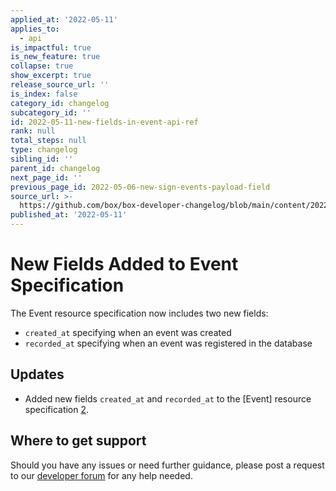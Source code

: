 ```yaml
---
applied_at: '2022-05-11'
applies_to:
  - api
is_impactful: true
is_new_feature: true
collapse: true
show_excerpt: true
release_source_url: ''
is_index: false
category_id: changelog
subcategory_id: ''
id: 2022-05-11-new-fields-in-event-api-ref
rank: null
total_steps: null
type: changelog
sibling_id: ''
parent_id: changelog
next_page_id: ''
previous_page_id: 2022-05-06-new-sign-events-payload-field
source_url: >-
  https://github.com/box/box-developer-changelog/blob/main/content/2022/05-11-new-fields-in-event-api-ref.md
published_at: '2022-05-11'
---
```

# New Fields Added to Event Specification

The Event resource specification now includes two new fields:

* `created_at` specifying when an event was created
* `recorded_at` specifying when an event was registered in the database

<!-- more -->

## Updates
* Added new fields `created_at` and `recorded_at` to the [Event] resource specification [2].

## Where to get support

Should you have any issues or need further guidance, please post a request to
our [developer forum][1] for any help needed.

[1]: https://support.box.com/hc/en-us/community/topics/360001932973-Platform-and-Developer-Forum
[2]: r://event